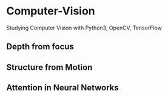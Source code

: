 # Computer-Vision
Studying Computer Vision with Python3, OpenCV, TensorFlow

## Depth from focus
## Structure from Motion
## Attention in Neural Networks
